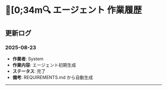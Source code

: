 # [0;34m🔍 エージェント 作業履歴

## 更新ログ

### 2025-08-23
- **作業者**: System
- **作業内容**: エージェント初期生成
- **ステータス**: 完了
- **備考**: REQUIREMENTS.md から自動生成

---
